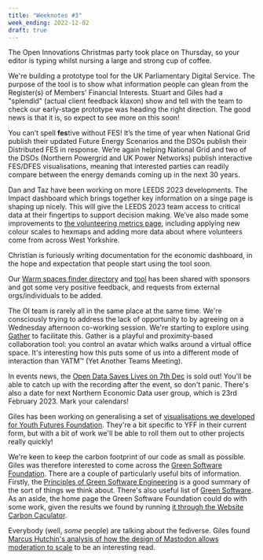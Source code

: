 ```yaml
---
title: "Weeknotes #3"
week_ending: 2022-12-02
draft: true
---
```

The Open Innovations Christmas party took place on Thursday, so your editor is typing whilst nursing a large and strong cup of coffee.

We're building a prototype tool for the UK Parliamentary Digital Service. The purpose of the tool is to show what information people can glean from the Register(s) of Members' Financial Interests. Stuart and Giles had a "splendid" (actual client feedback klaxon) show and tell with the team to check our early-stage prototype was heading the right direction. The good news is that it is, so expect to see more on this soon!

You can’t spell **fes**tive without FES! It’s the time of year when National Grid publish their updated Future Energy Scenarios and the DSOs publish their Distributed FES in response. We’re again helping National Grid and two of the DSOs (Northern Powergrid and UK Power Networks) publish interactive FES/DFES visualisations, meaning that interested parties can readily compare between the energy demands coming up in the next 30 years.

Dan and Taz have been working on more LEEDS 2023 developments. The Impact dashboard which brings together key information on a singe page is shaping up nicely. This will give the LEEDS 2023 team access to critical data at their fingertips to support decision making. We’ve also made some improvements to [the volunteering metrics page](https://data.leeds2023.co.uk/metrics/volunteers/), including applying new colour scales to hexmaps and adding more data about where volunteers come from across West Yorkshire.

Christian is furiously writing documentation for the economic dashboard, in the hope and expectation that people start using the tool soon.

Our [Warm spaces finder directory](https://open-innovations.github.io/warm-spaces/) and [tool](https://open-innovations.github.io/warm-spaces/find) has been shared with sponsors and got some very positive feedback, and requests from external orgs/individuals to be added.

The OI team is rarely all in the same place at the same time. We're consciously trying to address the lack of opportunity to  by agreeing on a Wednesday afternoon co-working session. We're starting to explore using [Gather](https://gather.town) to facilitate this. Gather is a playful and proximity-based collaboration tool: you control an avatar which walks around a virtual office space. It's interesting how this puts some of us into a different mode of interaction than YATM™ (Yet Another Teams Meeting).

In events news, the [Open Data Saves Lives on 7th Dec](https://opendatasaveslives.org/events/session-36-AI) is sold out! You'll be able to catch up with the recording after the event, so don't panic. There's also a date for next Northern Economic Data user group, which is 23rd February 2023. Mark your calendars!

Giles has been working on generalising a set of [visualisations we developed for Youth Futures Foundation](https://data.youthfuturesfoundation.org/sample/). They're a bit specific to YFF in their current form, but with a bit of work we'll be able to roll them out to other projects really quickly!

We're keen to keep the carbon footprint of our code as small as possible. Giles was therefore interested to come across the [Green Software Foundation](https://greensoftware.foundation/). There are a couple of particularly useful bits of information. Firstly, the [Principles of Green Software Engineering](https://principles.green/) is a good summary of the sort of things we think about. There's also useful list of [Green Software](https://github.com/Green-Software-Foundation/awesome-green-software). As an aside, the home page the Green Software Foundation could do with some work, given the results we found by running [it through the Website Carbon Caculator](https://www.websitecarbon.com/website/greensoftware-foundation/).

Everybody (well, _some_ people) are talking about the fediverse. Giles found [Marcus Hutchin's analysis of how the design of Mastodon allows moderation to scale](https://escapingtech.com/tech/opinions/i-was-wrong-about-mastodon-moderation.html) to be an interesting read.